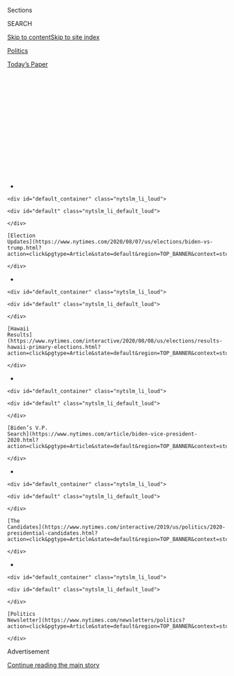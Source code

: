 <div id="app">

<div>

<div>

<div>

<div class="NYTAppHideMasthead css-1q2w90k e1suatyy0">

<div class="section css-ui9rw0 e1suatyy2">

<div class="css-eph4ug er09x8g0">

<div class="css-6n7j50">

</div>

<span class="css-1dv1kvn">Sections</span>

<div class="css-10488qs">

<span class="css-1dv1kvn">SEARCH</span>

</div>

[Skip to content](#site-content)[Skip to site index](#site-index)

</div>

<div id="masthead-section-label" class="css-1wr3we4 eaxe0e00">

[Politics](https://www.nytimes.com/section/politics)

</div>

<div class="css-10698na e1huz5gh0">

</div>

</div>

<div id="masthead-bar-one" class="section hasLinks css-15hmgas e1csuq9d3">

<div class="css-uqyvli e1csuq9d0">

</div>

<div class="css-1uqjmks e1csuq9d1">

</div>

<div class="css-9e9ivx">

[](https://myaccount.nytimes.com/auth/login?response_type=cookie&client_id=vi)

</div>

<div class="css-1bvtpon e1csuq9d2">

[Today’s Paper](https://www.nytimes.com/section/todayspaper)

</div>

</div>

</div>

</div>

<div data-aria-hidden="false">

<div id="site-content" role="main">

<div>

<div class="css-1aor85t" style="opacity:0.000000001;z-index:-1;visibility:hidden">

<div class="css-1hqnpie">

<div class="css-epjblv">

<span class="css-17xtcya">[Politics](/section/politics)</span><span class="css-x15j1o">|</span><span class="css-fwqvlz">The
Voting Will End Nov. 3. The Legal Battle Probably Won’t.</span>

</div>

<div class="css-k008qs">

<div class="css-1iwv8en">

<span class="css-18z7m18"></span>

<div>

</div>

</div>

<span class="css-1n6z4y">https://nyti.ms/3gBbTIO</span>

<div class="css-1705lsu">

<div class="css-4xjgmj">

<div class="css-4skfbu" role="toolbar" data-aria-label="Social Media Share buttons, Save button, and Comments Panel with current comment count" data-testid="share-tools">

  - 
  - 
  - 
  - 
    
    <div class="css-6n7j50">
    
    </div>

  - 
  - 

</div>

</div>

</div>

</div>

</div>

</div>

<div id="NYT_TOP_BANNER_REGION" class="css-13pd83m">

<div>

<div id="styln-elections-notifications-menu" class="section interactive-content interactive-size-medium css-1edisqu">

<div class="css-17ih8de interactive-body">

<div class="nytslm_innerContainer" data-aria-live="polite">

<div class="nytslm_title">

</div>

  - 
    
    <div id="default_container" class="nytslm_li_loud">
    
    <div id="default" class="nytslm_li_default_loud">
    
    </div>
    
    [Election
    Updates](https://www.nytimes.com/2020/08/07/us/elections/biden-vs-trump.html?action=click&pgtype=Article&state=default&region=TOP_BANNER&context=storylines_menu)
    
    </div>

  - 
    
    <div id="default_container" class="nytslm_li_loud">
    
    <div id="default" class="nytslm_li_default_loud">
    
    </div>
    
    [Hawaii
    Results](https://www.nytimes.com/interactive/2020/08/08/us/elections/results-hawaii-primary-elections.html?action=click&pgtype=Article&state=default&region=TOP_BANNER&context=storylines_menu)
    
    </div>

  - 
    
    <div id="default_container" class="nytslm_li_loud">
    
    <div id="default" class="nytslm_li_default_loud">
    
    </div>
    
    [Biden’s V.P.
    Search](https://www.nytimes.com/article/biden-vice-president-2020.html?action=click&pgtype=Article&state=default&region=TOP_BANNER&context=storylines_menu)
    
    </div>

  - 
    
    <div id="default_container" class="nytslm_li_loud">
    
    <div id="default" class="nytslm_li_default_loud">
    
    </div>
    
    [The
    Candidates](https://www.nytimes.com/interactive/2019/us/politics/2020-presidential-candidates.html?action=click&pgtype=Article&state=default&region=TOP_BANNER&context=storylines_menu)
    
    </div>

  - 
    
    <div id="default_container" class="nytslm_li_loud">
    
    <div id="default" class="nytslm_li_default_loud">
    
    </div>
    
    [Politics
    Newsletter](https://www.nytimes.com/newsletters/politics?action=click&pgtype=Article&state=default&region=TOP_BANNER&context=storylines_menu)
    
    </div>

</div>

</div>

</div>

</div>

</div>

<div id="top-wrapper" class="css-1sy8kpn">

<div id="top-slug" class="css-l9onyx">

Advertisement

</div>

[Continue reading the main story](#after-top)

<div class="ad top-wrapper" style="text-align:center;height:100%;display:block;min-height:250px">

<div id="top" class="place-ad" data-position="top" data-size-key="top">

</div>

</div>

<div id="after-top">

</div>

</div>

<div>

<div id="sponsor-wrapper" class="css-1hyfx7x">

<div id="sponsor-slug" class="css-19vbshk">

Supported by

</div>

[Continue reading the main story](#after-sponsor)

<div id="sponsor" class="ad sponsor-wrapper" style="text-align:center;height:100%;display:block">

</div>

<div id="after-sponsor">

</div>

</div>

<div class="css-186x18t">

</div>

<div class="css-1vkm6nb ehdk2mb0">

# The Voting Will End Nov. 3. The Legal Battle Probably Won’t.

</div>

As the two parties clash over how to conduct an election in a pandemic,
President Trump’s litigiousness and unfounded claims of fraud have
increased the likelihood of epic postelection court fights.

<div class="css-79elbk" data-testid="photoviewer-wrapper">

<div class="css-z3e15g" data-testid="photoviewer-wrapper-hidden">

</div>

<div class="css-1a48zt4 ehw59r15" data-testid="photoviewer-children">

![<span class="css-16f3y1r e13ogyst0" data-aria-hidden="true">Counting
ballots in Florida after the 2000 election. Court fights after the 2020
campaign are shaping up to be more
intense.</span><span class="css-cnj6d5 e1z0qqy90" itemprop="copyrightHolder"><span class="css-1ly73wi e1tej78p0">Credit...</span><span><span>Keith
Meyers/The New York
Times</span></span></span>](https://static01.nyt.com/images/2020/08/09/us/politics/09DC-VOTING-print1/08DC-VOTING-articleLarge.jpg?quality=75&auto=webp&disable=upscale)

</div>

</div>

<div class="css-18e8msd">

<div class="css-otjvjh epjyd6m0">

<div class="css-1u9l98q ey68jwv0" data-aria-hidden="true">

[![Peter
Baker](https://static01.nyt.com/images/2018/06/13/multimedia/peter-baker/peter-baker-thumbLarge-v2.png
"Peter Baker")](https://www.nytimes.com/by/peter-baker)[![Nick
Corasaniti](https://static01.nyt.com/images/2018/06/13/multimedia/author-nick-corasaniti/author-nick-corasaniti-thumbLarge-v2.png
"Nick Corasaniti")](https://www.nytimes.com/by/nick-corasaniti)[![Michael
S.
Schmidt](https://static01.nyt.com/images/2018/06/12/multimedia/author-michael-s-schmidt/author-michael-s-schmidt-thumbLarge.png
"Michael S. Schmidt")](https://www.nytimes.com/by/michael-s-schmidt)[![Maggie
Haberman](https://static01.nyt.com/images/2018/07/12/multimedia/author-maggie-haberman/author-maggie-haberman-thumbLarge.png
"Maggie Haberman")](https://www.nytimes.com/by/maggie-haberman)

</div>

<div class="css-1baulvz">

By [<span class="css-1baulvz" itemprop="name">Peter
Baker</span>](https://www.nytimes.com/by/peter-baker),
[<span class="css-1baulvz" itemprop="name">Nick
Corasaniti</span>](https://www.nytimes.com/by/nick-corasaniti),
[<span class="css-1baulvz" itemprop="name">Michael S.
Schmidt</span>](https://www.nytimes.com/by/michael-s-schmidt) and
[<span class="css-1baulvz last-byline" itemprop="name">Maggie
Haberman</span>](https://www.nytimes.com/by/maggie-haberman)

</div>

</div>

  - Aug. 8, 2020, <span class="css-epvm6">1:18 p.m. ET</span>

  - 
    
    <div class="css-4xjgmj">
    
    <div class="css-d8bdto" role="toolbar" data-aria-label="Social Media Share buttons, Save button, and Comments Panel with current comment count" data-testid="share-tools">
    
      - 
      - 
      - 
      - 
        
        <div class="css-6n7j50">
        
        </div>
    
      - 
      - 
    
    </div>
    
    </div>

</div>

</div>

<div class="section meteredContent css-1r7ky0e" name="articleBody" itemprop="articleBody">

<div class="css-1fanzo5 StoryBodyCompanionColumn">

<div class="css-53u6y8">

The stormy once-in-a-lifetime [Florida recount
battle](https://www.nytimes.com/2000/12/13/us/bush-prevails-single-vote-justices-end-recount-blocking-gore-after-5-week.html)
that polarized the nation in 2000 and left the Supreme Court to decide
the presidency may soon look like a high school student council election
compared with what could be coming after this November’s election.

Imagine not just another Florida, but a dozen Floridas. Not just one set
of lawsuits but a vast array of them. And instead of two restrained
candidates staying out of sight and leaving the fight to surrogates, a
sitting president of the United States unleashing ALL CAPS Twitter
blasts from the Oval Office while seeking ways to use the power of his
office to intervene.

The possibility of an ugly November — and perhaps even December and
January — has emerged more starkly in recent days as President Trump
complains that the election will be rigged and Democrats accuse him of
trying to make that a self-fulfilling prophesy.

With about 85 days until Nov. 3, lawyers are already in court mounting
pre-emptive strikes and preparing for the larger, scorched-earth
engagements likely to come. Like the Trump campaign, Joseph R. Biden
Jr.’s campaign and its network of Democratic support groups are
stocking up on lawyers, and Democrats are gaming out worst-case
scenarios, including how to respond if Mr. Trump prematurely declares
victory or sends federal officers into the party’s strongholds as an
intimidation tactic.

</div>

</div>

<div class="css-1fanzo5 StoryBodyCompanionColumn">

<div class="css-53u6y8">

The emerging battle is the latest iteration of the long-running dispute
over voting rights, one shaped by the view that higher participation
will improve the Democratic Party’s chances. Republicans, under cover of
dubious or unfounded claims about widespread fraud, are trying to
prevent steps that would make it easier for more people to vote and
Democrats are pressing more aggressively than ever to secure ballot
access and expand the electorate.

But that clash has been vastly complicated this year by the challenge of
holding a national election in the middle of a deadly pandemic, with a
greater reliance on mail-in voting that could prolong the counting in a
way that turns Election Day into Election Week or Election Month. And
the atmosphere has been inflamed by a president who is already using
words like
[“coup,”](https://twitter.com/realDonaldTrump/status/1290250416278532096)
[“fraud”](https://twitter.com/realDonaldTrump/status/1266172570983940101)
and
[“corrupt”](https://twitter.com/realDonaldTrump/status/1285540318503407622?s=20)
to [delegitimize the vote even before it
happens](https://www.nytimes.com/2020/07/31/us/politics/trump-tweet-democracy.html).

The battle is playing out on two tracks: defining the rules about how
the voting will take place, and preparing for fights over how the votes
should be counted and contesting the outcome.

“The big electoral crisis arises from the prospect of hundreds of
thousands of ballots not being counted in decisive states until a week
after the election or more,” said Richard H. Pildes, a constitutional
scholar at New York University School of Law.

If the candidate who appears ahead on election night ends up losing
later on, he said, it will fuel suspicion, conspiracy theories and
polarization. “I have no doubt the situation will be explosive,” he
said.

</div>

</div>

<div class="css-1fanzo5 StoryBodyCompanionColumn">

<div class="css-53u6y8">

Some flash points have already emerged:

  - A long-troubled Postal Service, [now run by a Trump megadonor and
    seemingly
    overwhelmed](https://www.nytimes.com/2020/07/31/us/politics/trump-usps-mail-delays.html)
    by the prospect of delivering tens of millions more votes cast by
    mail with an administration resistant to providing substantial new
    funding.

  - Concern among Democrats that Mr. Trump or Attorney General William
    P. Barr could use their bully pulpits to raise loud enough alarms
    about voter fraud to lead sympathetic state and local officials to
    slow or block adverse results.

  - Fights over [whether mailed ballots should be
    counted](https://www.nytimes.com/2020/08/03/nyregion/nyc-congress-carolyn-maloney-ballots.html)
    if received by Election Day or simply postmarked by Election Day,
    not to mention what to do if the post office does not postmark them
    at all.

  - Fights over the use of drop boxes to return ballots and the number
    of polling places for in-person voting amid the risk of disease.

  - Fights over whether witnesses should still be required for absentee
    votes in a socially distant moment and what to do if signatures do
    not match those on file.

Already, by Mr. Pildes’s count, party organizations, campaigns and
interest groups have filed 160 lawsuits across the country trying to
shape the rules of the election. About 40 have been filed in 17 states
by Mr. Trump’s campaign and the Republican National Committee, some in
response to Democratic lawsuits, as part of an expansive $20 million
litigation campaign against policies making it easier to vote on the
grounds that they could lead to fraud.

<div id="NYT_MAIN_CONTENT_1_REGION" class="css-9tf9ac">

<div>

<div id="styln-nfldraft-updates-block" class="section interactive-content interactive-size-medium css-1ftcdic">

<div class="css-17ih8de interactive-body">

</div>

</div>

</div>

</div>

[“See you in
Court\!”](https://twitter.com/realDonaldTrump/status/1290250416278532096)
Mr. Trump tweeted a few days ago to Nevada, which just passed universal
mail-in balloting legislation, under which the state sends a mail-in
ballot to every registered voter.

</div>

</div>

<div class="css-cfo9c3">

</div>

<div class="css-1fanzo5 StoryBodyCompanionColumn">

<div class="css-53u6y8">

“They are just really efforts to throw tacks in front of the tires to
make it so states can’t run their elections this time,” said Michael
Waldman, the president of the Brennan Center for Justice and a former
aide to President Bill Clinton.

Democrats and their allies, led by Marc E. Elias, the general counsel of
the Democratic National Committee, are seeking to expand voting options,
particularly through mail-in voting. They have active litigation in
numerous battleground states, pursuing relief on deadlines, signature
and witness requirements, among others.

Republicans said their own court efforts were aimed at preventing
Democrats from changing the rules in the middle of the game.

“People are viewing it as an attack on vote-by-mail,” said Justin
Riemer, the chief counsel for the Republican National Committee. But in
fact, he said, “it’s by and large protecting the safeguards that are in
place.”

</div>

</div>

<div class="css-1fanzo5 StoryBodyCompanionColumn">

<div class="css-53u6y8">

Mr. Trump, who also made unfounded claims about fraud in the 2016
election even though he won, has signaled that he will not hesitate to
go back to court after Election Day if he does not like the result.
Unlike in 2000, when the Justice Department largely stayed on the
sidelines, Democrats worry that Mr. Barr will intervene with civil
suits, investigations or public statements, casting doubt on the result
if Mr. Trump appears to lose. And some Democrats say they are not sure
how Mr. Trump would respond, with the presidency on the line, to a court
ruling against him.

Some Democrats even express fear that Mr. Trump would send federal
agents into the streets as [he did in recent weeks in Portland,
Ore.](https://www.nytimes.com/2020/07/21/us/politics/trump-portland-federal-agents.html)
Democrats have game-planned situations in which Mr. Trump deploys
immigration officers into Hispanic neighborhoods to intimidate citizens
shortly before the election and suppress turnout.

“It is very, very much a concern,” said Alex Padilla, the secretary of
state of California.

Mr. Trump’s advisers dismiss such talk as overheated partisan messaging.
Justin Clark, the president’s deputy campaign manager, said states like
California and Nevada trying to expand mail-in voting on the fly were
the ones setting the stage for a chaotic election.

“Rushing to implement universal vote-by-mail leads to delays in counts,
delays in results and uncertainty about who won an election,” he said.

[It took six weeks for the New York
authorities](https://www.nytimes.com/2020/08/04/nyregion/maloney-torres-ny-congressional-races.html)
to determine the winners of two House Democratic congressional primaries
as they struggled with 10 times the normal number of absentee ballots, a
case study in the potential for a lengthy count in the fall even if not
an example of fraud as Mr. Trump has falsely claimed.

Mr. Clark is one of the party’s top warriors on election fraud fights.
In a recording from 2019, he told fellow Republicans: “Traditionally,
it’s always been Republicans suppressing votes in places. Let’s start
protecting our voters.”

Republicans, he said, should be more aggressive. “Let’s start playing
offense a little bit,” he said then. “That’s what you’re going to see in
2020. It’s going to be a much bigger program, a much more aggressive
program, a much better-funded program.”

</div>

</div>

<div class="css-1fanzo5 StoryBodyCompanionColumn">

<div class="css-53u6y8">

He later said he was referring to false accusations made against
Republicans. A federal judge in 2018 lifted a consent decree in place
since 1982 that barred the Republican National Committee from certain
so-called ballot security efforts.

Asked about those comments, Mr. Clark said: “Democrats have always
accused Republicans of voter suppression. The fact of the matter is all
Democrats have done this year is pushed crazy voting laws.”

The Trump team has also tried to halt another pillar of absentee voting
— the drop box. In 2018 in Colorado, one of five states that already
votes nearly entirely by mail, 75 percent of ballots were returned
through a drop box or at a polling place. In Pennsylvania, the Trump
campaign sued against expanding the use of drop boxes, an action that
has concerned election officials across the country.

Jena Griswold, the secretary of state of Colorado, said the president’s
attacks on the Postal Service and his refusal to devote enough resources
to fix its problems showed his disingenuous motives.

“You do all that and then you attack drop boxes, the alternative to
voting safely, it’s a pattern of voter suppression,” she said. “It’s a
pattern of voter suppression and I just think it’s really
reprehensible.”

Others are looking to head off disqualifying ballots over procedural
issues like postmarks and the date of receipt. “Voting shouldn’t be a
game of gotcha,” said Ann Jacobs, the chairwoman of the Wisconsin
Elections Commission.

The Help America Vote Act, [passed on large bipartisan votes
in 2002](https://www.nytimes.com/2002/10/17/us/2002-campaign-ballot-overhaul-congress-passes-bill-clean-up-election-system.html)
in response to the Florida recount, was meant to help states upgrade and
standardize voting procedures. But it gives the attorney general the
power to file civil suits to enforce its provisions and some critics
said Mr. Barr could use that to step in.

</div>

</div>

<div class="css-1fanzo5 StoryBodyCompanionColumn">

<div class="css-53u6y8">

Some Democrats said they were less worried about direct intervention by
Mr. Trump or Mr. Barr, but said they could use their positions to prod
sympathetic state and local officials to block votes while fostering a
narrative undercutting the credibility of a vote count going against the
president.

“The president has very little, if any, power with how elections are
conducted,” said Mr. Elias, the Democratic lawyer. “Trump’s power is
that he has no shame and that shamelessness has infected his entire
political party.”

He added, “You cannot imagine the party of George Bush or of John McCain
or Mitt Romney or even Reince Priebus saying out loud the things Donald
Trump screams out loud on Twitter, in the Oval Office and the Rose
Garden on daily and weekly basis.”

With the prospect of an extended and messy count lasting long past
Election Day, new attention is focusing on deadlines set by federal law.
Under the so-called safe harbor provision, states have until Dec. 8 to
resolve disputes over the results, meaning only five weeks — the same
deadline that [led to the Florida recount being called
off](https://www.nytimes.com/2000/12/13/us/bush-prevails-single-vote-justices-end-recount-blocking-gore-after-5-week.html)
in 2000 with George W. Bush in the lead.

Senator Marco Rubio, Republican of Florida, warning about [“a nightmare
scenario for our
nation,”](https://medium.com/@SenatorMarcoRubio/americans-should-expect-election-chaos-7fa8a9ac5aa1)
introduced legislation on Thursday [extending that
deadline](https://www.rubio.senate.gov/public/_cache/files/7c86cdcc-19c2-4abd-9164-bacc5e66a499/27CC6B97AB3A0618568E38775DD4B657.mcg20709.pdf)
to Jan. 1, giving states three-and-a-half more weeks to count. The
Electoral College would then meet Jan. 2 instead of Dec. 14, still in
time to provide their results to Congress to ratify the outcome on Jan.
6 as scheduled.

In the end, it may depend on how close the count really is.

If “it’s clear one candidate or the other has a clear majority in the
Electoral College, then I don’t think there’s much Trump could do if
he’s the loser except to complain,” said Trevor Potter, the president
of the Campaign Legal Center and former chairman of the Federal Election
Commission. “But if it’s close, then I think there is the potential for
lots of mischief.”

</div>

</div>

<div>

</div>

</div>

<div>

</div>

<div>

</div>

<div id="NYT_BELOW_MAIN_CONTENT_REGION">

<div>

<div id="STLYN_guide_v1_STYLN_guide_a" class="section css-l08pwh interactive-content interactive-size-medium">

<div class="css-17ih8de interactive-body">

<div class="g-story g-freebird g-max-limit" data-preview-slug="styln-scroll-guide">

</div>

<div id="g-electionguide-id" class="g-electionguide">

<div class="g-electionguide-container">

<div class="g-electionguide-wrapper">

<div class="g-electionguide-logo">

</div>

# Our 2020 Election Guide

Updated Aug. 8, 2020

  - 
    
    -----
    
    ## The Latest
    
      - With 160 lawsuits filed over voting rules and President Trump's
        baseless claims of fraud, Election Day in America [could become
        Election
        Month](https://www.nytimes.com/2020/08/08/us/politics/voting-nov-3-election.html?action=click&pgtype=Article&state=default&region=BELOW_MAIN_CONTENT&context=storylines_guide).

  - 
    
    -----
    
    ## Biden’s V.P. Search
    
      - [Here are 13
        women](https://www.nytimes.com/article/biden-vice-president-2020.html?action=click&pgtype=Article&state=default&region=BELOW_MAIN_CONTENT&context=storylines_guide)
        who have been under consideration to be Joe Biden’s running
        mate, and why each might be chosen — and might not be.

  - 
    
    -----
    
    ## Keep Up With Our Coverage
    
      - Get an
        [email](https://www.nytimes.com/newsletters/politics?action=click&pgtype=Article&state=default&region=BELOW_MAIN_CONTENT&context=storylines_guide)
        recapping the day’s news
    
    <!-- end list -->
    
      - Download our mobile app on
        [iOS](https://apps.apple.com/us/app/nytimes/id284862083?ls=1&mat_click_id=5c79ae7455014fd1bd66b5610c05b8f2-20191112-16948&referrer=mat_click_id%3D5c79ae7455014fd1bd66b5610c05b8f2-20191112-16948%26link_click_id%3D722930677036718082)
        and
        [Android](http://a.localytics.com/android?id=com.nytimes.android&referrer=utm_source%3Dother_nyt_mobile_web%26utm_medium%3DWeb%2520page%26utm_term%3DGeneral%2520Mobile%2520Page%26utm_campaign%3DNYT%2520Mobile%2520General%2520Page)
        and turn on Breaking News and Politics alerts

</div>

</div>

</div>

</div>

</div>

</div>

</div>

<div>

</div>

<div>

<div id="bottom-wrapper" class="css-1ede5it">

<div id="bottom-slug" class="css-l9onyx">

Advertisement

</div>

[Continue reading the main story](#after-bottom)

<div id="bottom" class="ad bottom-wrapper" style="text-align:center;height:100%;display:block;min-height:90px">

</div>

<div id="after-bottom">

</div>

</div>

</div>

</div>

</div>

## Site Index

<div>

</div>

## Site Information Navigation

  - [© <span>2020</span> <span>The New York Times
    Company</span>](https://help.nytimes.com/hc/en-us/articles/115014792127-Copyright-notice)

<!-- end list -->

  - [NYTCo](https://www.nytco.com/)
  - [Contact
    Us](https://help.nytimes.com/hc/en-us/articles/115015385887-Contact-Us)
  - [Work with us](https://www.nytco.com/careers/)
  - [Advertise](https://nytmediakit.com/)
  - [T Brand Studio](http://www.tbrandstudio.com/)
  - [Your Ad
    Choices](https://www.nytimes.com/privacy/cookie-policy#how-do-i-manage-trackers)
  - [Privacy](https://www.nytimes.com/privacy)
  - [Terms of
    Service](https://help.nytimes.com/hc/en-us/articles/115014893428-Terms-of-service)
  - [Terms of
    Sale](https://help.nytimes.com/hc/en-us/articles/115014893968-Terms-of-sale)
  - [Site Map](https://spiderbites.nytimes.com)
  - [Help](https://help.nytimes.com/hc/en-us)
  - [Subscriptions](https://www.nytimes.com/subscription?campaignId=37WXW)

</div>

</div>

</div>

</div>
